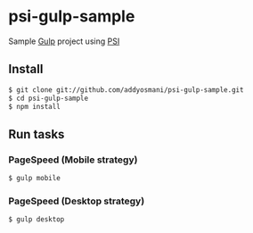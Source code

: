 psi-gulp-sample
===============

Sample [Gulp](http://gulpjs.com) project using [PSI](https://github.com/addyosmani/psi)

## Install

```sh
$ git clone git://github.com/addyosmani/psi-gulp-sample.git
$ cd psi-gulp-sample
$ npm install
```

## Run tasks

### PageSpeed (Mobile strategy)

```sh
$ gulp mobile
```

### PageSpeed (Desktop strategy)

```sh
$ gulp desktop
```
